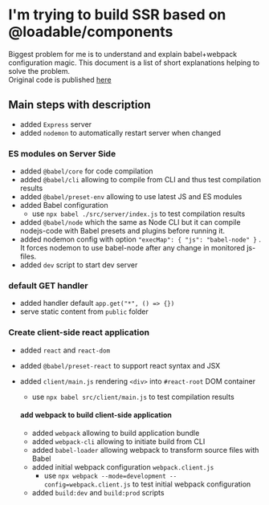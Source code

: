 # I'm trying to build SSR based on @loadable/components

Biggest problem for me is to understand and explain babel+webpack configuration magic. This document is a list of short explanations helping to solve the problem.  
Original code is published [here](https://github.com/gregberge/loadable-components/tree/main/examples/server-side-rendering)

## Main steps with description

- added `Express` server
- added `nodemon` to automatically restart server when changed

### ES modules on Server Side

- added `@babel/core` for code compilation
- added `@babel/cli` allowing to compile from CLI and thus test compilation results
- added `@babel/preset-env` allowing to use latest JS and ES modules
- added Babel configuration
  - use `npx babel ./src/server/index.js` to test compilation results
- added `@babel/node` which the same as Node CLI but it can compile nodejs-code with Babel presets and plugins before running it.
- added nodemon config with option `"execMap": { "js": "babel-node" }` . It forces nodemon to use babel-node after any change in monitored js-files.
- added `dev` script to start dev server

### default GET handler

- added handler default `app.get("*", () => {})`
- serve static content from `public` folder

### Create client-side react application

- added `react` and `react-dom`
- added `@babel/preset-react` to support react syntax and JSX
- added `client/main.js` rendering `<div>` into `#react-root` DOM container

  - use `npx babel src/client/main.js` to test compilation results

  #### add webpack to build client-side application

  - added `webpack` allowing to build application bundle
  - added `webpack-cli` allowing to initiate build from CLI
  - added `babel-loader` allowing webpack to transform source files with Babel
  - added initial webpack configuration `webpack.client.js`
    - use `npx webpack --mode=development --config=webpack.client.js` to test initial webpack configuration
  - added `build:dev` and `build:prod` scripts
